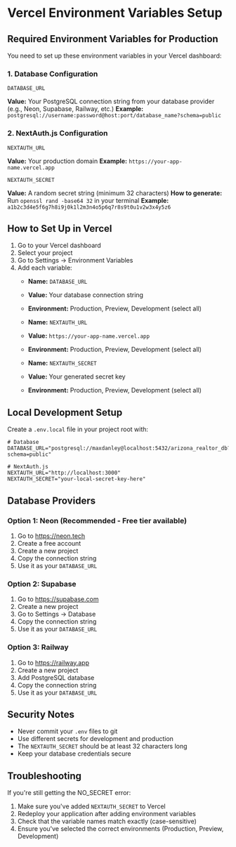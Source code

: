 # Vercel Environment Variables Setup

## Required Environment Variables for Production

You need to set up these environment variables in your Vercel dashboard:

### 1. Database Configuration
```
DATABASE_URL
```
**Value:** Your PostgreSQL connection string from your database provider (e.g., Neon, Supabase, Railway, etc.)
**Example:** `postgresql://username:password@host:port/database_name?schema=public`

### 2. NextAuth.js Configuration
```
NEXTAUTH_URL
```
**Value:** Your production domain
**Example:** `https://your-app-name.vercel.app`

```
NEXTAUTH_SECRET
```
**Value:** A random secret string (minimum 32 characters)
**How to generate:** Run `openssl rand -base64 32` in your terminal
**Example:** `a1b2c3d4e5f6g7h8i9j0k1l2m3n4o5p6q7r8s9t0u1v2w3x4y5z6`

## How to Set Up in Vercel

1. Go to your Vercel dashboard
2. Select your project
3. Go to Settings → Environment Variables
4. Add each variable:
   - **Name:** `DATABASE_URL`
   - **Value:** Your database connection string
   - **Environment:** Production, Preview, Development (select all)

   - **Name:** `NEXTAUTH_URL`
   - **Value:** `https://your-app-name.vercel.app`
   - **Environment:** Production, Preview, Development (select all)

   - **Name:** `NEXTAUTH_SECRET`
   - **Value:** Your generated secret key
   - **Environment:** Production, Preview, Development (select all)

## Local Development Setup

Create a `.env.local` file in your project root with:

```env
# Database
DATABASE_URL="postgresql://maxdanley@localhost:5432/arizona_realtor_db?schema=public"

# NextAuth.js
NEXTAUTH_URL="http://localhost:3000"
NEXTAUTH_SECRET="your-local-secret-key-here"
```

## Database Providers

### Option 1: Neon (Recommended - Free tier available)
1. Go to https://neon.tech
2. Create a free account
3. Create a new project
4. Copy the connection string
5. Use it as your `DATABASE_URL`

### Option 2: Supabase
1. Go to https://supabase.com
2. Create a new project
3. Go to Settings → Database
4. Copy the connection string
5. Use it as your `DATABASE_URL`

### Option 3: Railway
1. Go to https://railway.app
2. Create a new project
3. Add PostgreSQL database
4. Copy the connection string
5. Use it as your `DATABASE_URL`

## Security Notes

- Never commit your `.env` files to git
- Use different secrets for development and production
- The `NEXTAUTH_SECRET` should be at least 32 characters long
- Keep your database credentials secure

## Troubleshooting

If you're still getting the NO_SECRET error:
1. Make sure you've added `NEXTAUTH_SECRET` to Vercel
2. Redeploy your application after adding environment variables
3. Check that the variable names match exactly (case-sensitive)
4. Ensure you've selected the correct environments (Production, Preview, Development)


